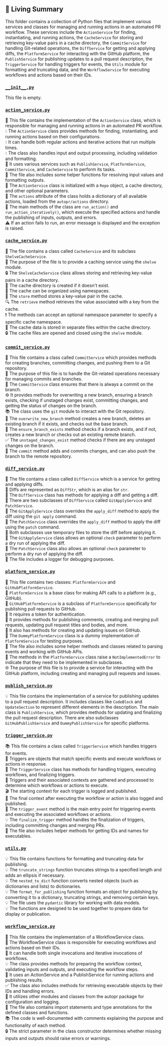 

<!-- Living README Summary -->
## 🌳 Living Summary

This folder contains a collection of Python files that implement various services and classes for managing and running actions in an automated PR workflow. These services include the `ActionService` for finding, instantiating, and running actions, the `CacheService` for storing and retrieving key-value pairs in a cache directory, the `CommitService` for handling Git-related operations, the `DiffService` for getting and applying diffs, the `PlatformService` for interacting with the GitHub platform, the `PublishService` for publishing updates to a pull request description, the `TriggerService` for handling triggers for events, the `Utils` module for formatting and truncating data, and the `WorkflowService` for executing workflows and actions based on their IDs.


### [`__init__.py`](https://github.com/irgolic/AutoPR/blob/1d818f4daeb78662b7d831d89a73d3258bb95e2f/./autopr/services/__init__.py)

This file is empty.  


### [`action_service.py`](https://github.com/irgolic/AutoPR/blob/1d818f4daeb78662b7d831d89a73d3258bb95e2f/./autopr/services/action_service.py)

💼 This file contains the implementation of the `ActionService` class, which is responsible for managing and running actions in an automated PR workflow.  
💧 The `ActionService` class provides methods for finding, instantiating, and running actions based on their configurations.  
💧 It can handle both regular actions and iterative actions that run multiple times.  
💧 The class also handles input and output processing, including validation and formatting.  
💾 It uses various services such as `PublishService`, `PlatformService`, `CommitService`, and `CacheService` to perform its tasks.  
📝 The file also includes some helper functions for resolving input values and formatting outputs.  
🔧 The `ActionService` class is initialized with a `Repo` object, a cache directory, and other optional parameters.  
👥 The `actions` attribute of the class holds a dictionary of all available actions, loaded from the `autopr/actions` directory.  
🚀 The main methods of the class are `run_action()` and `run_action_iteratively()`, which execute the specified actions and handle the publishing of inputs, outputs, and errors.  
⚠️ If an action fails to run, an error message is displayed and the exception is raised.  


### [`cache_service.py`](https://github.com/irgolic/AutoPR/blob/1d818f4daeb78662b7d831d89a73d3258bb95e2f/./autopr/services/cache_service.py)

📁 The file contains a class called `CacheService` and its subclass `ShelveCacheService`.    
📝 The purpose of the file is to provide a caching service using the `shelve` module.    
🔒 The `ShelveCacheService` class allows storing and retrieving key-value pairs in a cache directory.    
💾 The cache directory is created if it doesn't exist.    
🔑 The cache can be organized using namespaces.    
🚀 The `store` method stores a key-value pair in the cache.    
🔍 The `retrieve` method retrieves the value associated with a key from the cache.    
❗️ The methods can accept an optional namespace parameter to specify a specific cache namespace.    
📂 The cache data is stored in separate files within the cache directory.    
🔒 The cache files are opened and closed using the `shelve` module.  


### [`commit_service.py`](https://github.com/irgolic/AutoPR/blob/1d818f4daeb78662b7d831d89a73d3258bb95e2f/./autopr/services/commit_service.py)

📝 This file contains a class called `CommitService` which provides methods for creating branches, committing changes, and pushing them to a Git repository.  
🚀 The purpose of this file is to handle the Git-related operations necessary for managing commits and branches.  
🌿 The `CommitService` class ensures that there is always a commit on the branch.  
⚙️ It provides methods for overwriting a new branch, ensuring a branch exists, checking if unstaged changes exist, committing changes, and getting the status of changes on the branch.  
📚 The class uses the `git` module to interact with the Git repository.  
📝 The `overwrite_new_branch` method creates a new branch, deletes an existing branch if it exists, and checks out the base branch.  
🔄 The `ensure_branch_exists` method checks if a branch exists, and if not, creates a new branch or checks out an existing remote branch.  
✅ The `unstaged_changes_exist` method checks if there are any unstaged changes on the branch.  
🔀 The `commit` method adds and commits changes, and can also push the branch to the remote repository.  


### [`diff_service.py`](https://github.com/irgolic/AutoPR/blob/1d818f4daeb78662b7d831d89a73d3258bb95e2f/./autopr/services/diff_service.py)

📝 The file contains a class called `DiffService` which is a service for getting and applying diffs.  
📝 Diffs are represented as `DiffStr`, which is an alias for `str`.  
📝 The `DiffService` class has methods for applying a diff and getting a diff.  
📝 There are two subclasses of `DiffService` called `GitApplyService` and `PatchService`.  
📝 The `GitApplyService` class overrides the `apply_diff` method to apply the diff using the `git apply` command.  
📝 The `PatchService` class overrides the `apply_diff` method to apply the diff using the `patch` command.  
📝 Both subclasses use temporary files to store the diff before applying it.  
📝 The `GitApplyService` class allows an optional `check` parameter to perform a dry run of applying the diff.  
📝 The `PatchService` class also allows an optional `check` parameter to perform a dry run of applying the diff.  
📝 The file includes a logger for debugging purposes.  


### [`platform_service.py`](https://github.com/irgolic/AutoPR/blob/1d818f4daeb78662b7d831d89a73d3258bb95e2f/./autopr/services/platform_service.py)

📄 This file contains two classes: `PlatformService` and `GitHubPlatformService`.  
🔧 `PlatformService` is a base class for making API calls to a platform (e.g., GitHub).  
🔀 `GitHubPlatformService` is a subclass of `PlatformService` specifically for publishing pull requests to GitHub.  
🔐 It requires a token for authentication.  
📝 It provides methods for publishing comments, creating and merging pull requests, updating pull request titles and bodies, and more.  
🔗 It also has methods for creating and updating issues on GitHub.  
📂 The `DummyPlatformService` class is a dummy implementation of `PlatformService` for testing purposes.  
🧠 The file also includes some helper methods and classes related to parsing events and working with GitHub APIs.  
🚫 The methods in the `PlatformService` class raise a `NotImplementedError` to indicate that they need to be implemented in subclasses.  
🌐 The purpose of this file is to provide a service for interacting with the GitHub platform, including creating and managing pull requests and issues.  


### [`publish_service.py`](https://github.com/irgolic/AutoPR/blob/1d818f4daeb78662b7d831d89a73d3258bb95e2f/./autopr/services/publish_service.py)

💡 This file contains the implementation of a service for publishing updates to a pull request description. It includes classes like `CodeBlock` and `UpdateSection` to represent different elements in the description. The main class is `PublishService`, which provides methods for updating and finalizing the pull request description. There are also subclasses `GitHubPublishService` and `DummyPublishService` for specific platforms.  


### [`trigger_service.py`](https://github.com/irgolic/AutoPR/blob/1d818f4daeb78662b7d831d89a73d3258bb95e2f/./autopr/services/trigger_service.py)

📚 This file contains a class called `TriggerService` which handles triggers for events.   
🔀 Triggers are objects that match specific events and execute workflows or actions in response.   
🔁 The `TriggerService` class has methods for handling triggers, executing workflows, and finalizing triggers.   
📣 Triggers and their associated contexts are gathered and processed to determine which workflows or actions to execute.   
🎬 The starting context for each trigger is logged and published.   
🏁 The final context after executing the workflow or action is also logged and published.   
🚀 The `trigger_event` method is the main entry point for triggering events and executing the associated workflows or actions.   
💡 The `finalize_trigger` method handles the finalization of triggers, including committing changes and merging PRs.   
📝 The file also includes helper methods for getting IDs and names for executables.  


### [`utils.py`](https://github.com/irgolic/AutoPR/blob/1d818f4daeb78662b7d831d89a73d3258bb95e2f/./autopr/services/utils.py)

💡 This file contains functions for formatting and truncating data for publishing.   
💡 The `truncate_strings` function truncates strings to a specified length and adds an ellipsis if necessary.   
💡 The `nested_to_dict` function converts nested objects (such as dictionaries and lists) to dictionaries.   
💡 The `format_for_publishing` function formats an object for publishing by converting it to a dictionary, truncating strings, and removing certain keys.   
💡 The file uses the `pydantic` library for working with data models.   
💡 The functions are designed to be used together to prepare data for display or publication.  


### [`workflow_service.py`](https://github.com/irgolic/AutoPR/blob/1d818f4daeb78662b7d831d89a73d3258bb95e2f/./autopr/services/workflow_service.py)

📄 This file contains the implementation of a WorkflowService class.   
🌊 The WorkflowService class is responsible for executing workflows and actions based on their IDs.   
🔀 It can handle both single invocations and iterative invocations of workflows.   
💡 The class provides methods for preparing the workflow context, validating inputs and outputs, and executing the workflow steps.   
🚀 It uses an ActionService and a PublishService for running actions and publishing results.   
✅ The class also includes methods for retrieving executable objects by their IDs and handling errors.   
🔧 It utilizes other modules and classes from the autopr package for configuration and logging.   
📝 The file also contains import statements and type annotations for the defined classes and functions.   
📚 The code is well-documented with comments explaining the purpose and functionality of each method.   
🔒 The strict parameter in the class constructor determines whether missing inputs and outputs should raise errors or warnings.  

<!-- Living README Summary -->